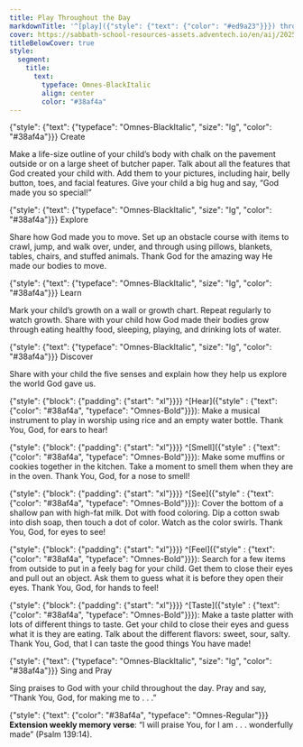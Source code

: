 ```yaml
---
title: Play Throughout the Day
markdownTitle: '^[play]({"style": {"text": {"color": "#ed9a23"}}}) throughout the day'
cover: https://sabbath-school-resources-assets.adventech.io/en/aij/2025-01-bg/assets/12-05.png
titleBelowCover: true
style:
  segment:
    title:
      text:
        typeface: Omnes-BlackItalic
        align: center
        color: "#38af4a"
---
```


{"style": {"text": {"typeface": "Omnes-BlackItalic", "size": "lg", "color": "#38af4a"}}}
Create

Make a life-size outline of your child’s body with chalk on the pavement outside or on a large sheet of butcher paper. Talk about all the features that God created your child with. Add them to your pictures, including hair, belly button, toes, and facial features. Give your child a big hug and say, “God made you so special!”

{"style": {"text": {"typeface": "Omnes-BlackItalic", "size": "lg", "color": "#38af4a"}}}
Explore

Share how God made you to move. Set up an obstacle course with items to crawl, jump, and walk over, under, and through using pillows, blankets, tables, chairs, and stuffed animals. Thank God for the amazing way He made our bodies to move.  

{"style": {"text": {"typeface": "Omnes-BlackItalic", "size": "lg", "color": "#38af4a"}}}
Learn

Mark your child’s growth on a wall or growth chart. Repeat regularly to watch growth. Share with your child how God made their bodies grow through eating healthy food, sleeping, playing, and drinking lots of water. 

{"style": {"text": {"typeface": "Omnes-BlackItalic", "size": "lg", "color": "#38af4a"}}}
Discover

Share with your child the five senses and explain how they help us explore the world God gave us.


{"style": {"block": {"padding": {"start": "xl"}}}}
^[Hear]({"style" : {"text": {"color": "#38af4a", "typeface": "Omnes-Bold"}}}): Make a musical instrument to play in worship using rice and an empty water bottle. Thank You, God, for ears to hear!

{"style": {"block": {"padding": {"start": "xl"}}}}
^[Smell]({"style" : {"text": {"color": "#38af4a", "typeface": "Omnes-Bold"}}}): Make some muffins or cookies together in the kitchen. Take a moment to smell them when they are in the oven. Thank You, God, for a nose to smell!

{"style": {"block": {"padding": {"start": "xl"}}}}
^[See]({"style" : {"text": {"color": "#38af4a", "typeface": "Omnes-Bold"}}}): Cover the bottom of a shallow pan with high-fat milk. Dot with food coloring. Dip a cotton swab into dish soap, then touch a dot of color. Watch as the color swirls. Thank You, God, for eyes to see!

{"style": {"block": {"padding": {"start": "xl"}}}}
^[Feel]({"style" : {"text": {"color": "#38af4a", "typeface": "Omnes-Bold"}}}): Search for a few items from outside to put in a feely bag for your child. Get them to close their eyes and pull out an object. Ask them to guess what it is before they open their eyes. Thank You, God, for hands to feel! 

{"style": {"block": {"padding": {"start": "xl"}}}}
^[Taste]({"style" : {"text": {"color": "#38af4a", "typeface": "Omnes-Bold"}}}): Make a taste platter with lots of different things to taste. Get your child to close their eyes and guess what it is they are eating. Talk about the different flavors: sweet, sour, salty. Thank You, God, that I can taste the good things You have made! 

{"style": {"text": {"typeface": "Omnes-BlackItalic", "size": "lg", "color": "#38af4a"}}}
Sing and Pray

Sing praises to God with your child throughout the day. Pray and say, “Thank You, God, for making me to . . .”

{"style": {"text": {"color": "#38af4a", "typeface": "Omnes-Regular"}}}
**Extension weekly memory verse**: “I will praise You, for I am . . . wonderfully made” (Psalm 139:14).